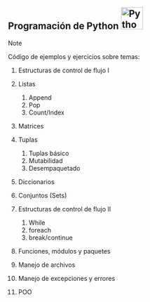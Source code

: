 ## Programación de Python <img src="https://brandslogos.com/wp-content/uploads/images/large/python-logo.png" alt="Python" width="50" height="50">

> [!NOTE]
> Código de ejemplos y ejercicios sobre temas:

1. Estructuras de control de flujo I
2. Listas
    1. Append
    2. Pop
    3. Count/Index

3. Matrices
4. Tuplas
   1. Tuplas básico
   2. Mutabilidad
   3. Desempaquetado
5.  Diccionarios
6.  Conjuntos (Sets)
7.  Estructuras de control de flujo II
    1. While
    2. foreach
    3. break/continue
8.  Funciones, módulos y paquetes
9.  Manejo de archivos
10.  Manejo de excepciones y errores
11.  POO


